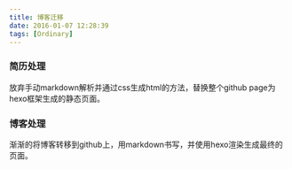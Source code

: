 ```yaml
---
title: 博客迁移
date: 2016-01-07 12:28:39
tags: [Ordinary]
---
```


### 简历处理
放弃手动markdown解析并通过css生成html的方法，替换整个github page为hexo框架生成的静态页面。

### 博客处理
渐渐的将博客转移到github上，用markdown书写，并使用hexo渲染生成最终的页面。